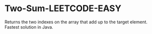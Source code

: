 # Two-Sum-LEETCODE-EASY
Returns the two indexes on the array that add up to the target element. Fastest solution in Java.
